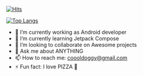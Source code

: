  <div>
	
  [![Hits](https://hits.seeyoufarm.com/api/count/incr/badge.svg?url=https%3A%2F%2Fgithub.com%2Fzzsza)](https://hits.seeyoufarm.com) 
	
  </div>
  
 <div>
	
[![Top Langs](https://github-readme-stats.vercel.app/api/top-langs/?username=coooldoggy&layout=compact)](https://github.com/anuraghazra/github-readme-stats)
	
</div>
  
  

- 🔭 I’m currently working as Android developer
- 🌱 I’m currently learning Jetpack Compose
- 👯 I’m looking to collaborate on Awesome projects
- 💬 Ask me about ANYTHING
- 📫 How to reach me: coooldoggy@gmail.com
- ⚡ Fun fact: I love PIZZA 🍕

